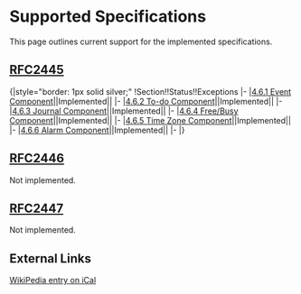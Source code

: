 # Supported Specifications
This page outlines current support for the implemented specifications.


##  [RFC2445](http://rfc.net/rfc2445.html) 

{|style="border: 1px solid silver;"
!Section!!Status!!Exceptions
|-
|[4.6.1 Event Component](http://rfc.net/rfc2445.html#s4.6.1)||Implemented||
|-
|[4.6.2 To-do Component](http://rfc.net/rfc2445.html#s4.6.2)||Implemented||
|-
|[4.6.3 Journal Component](http://rfc.net/rfc2445.html#s4.6.3)||Implemented||
|-
|[4.6.4 Free/Busy Component](http://rfc.net/rfc2445.html#s4.6.4)||Implemented||
|-
|[4.6.5 Time Zone Component](http://rfc.net/rfc2445.html#s4.6.5)||Implemented||
|-
|[4.6.6 Alarm Component](http://rfc.net/rfc2445.html#s4.6.6)||Implemented||
|-
|}


##  [RFC2446](http://rfc.net/rfc2446.html) 

Not implemented.

##  [RFC2447](http://rfc.net/rfc2447.html) 

Not implemented.


##  External Links  
[WikiPedia entry on iCal](http://en.wikipedia.org/wiki/ICalendar)

